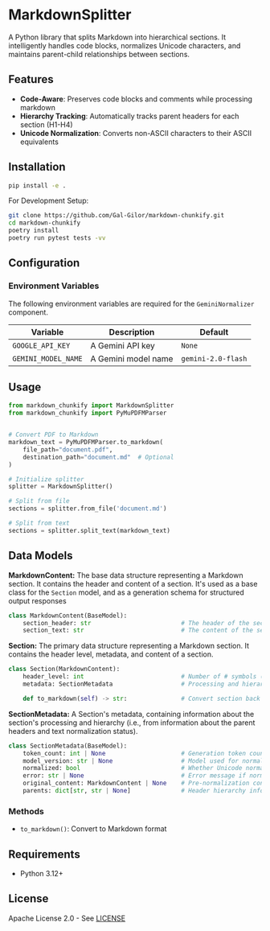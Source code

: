 # MarkdownSplitter

A Python library that splits Markdown into hierarchical sections. It intelligently handles code blocks, normalizes Unicode characters, and maintains parent-child relationships between sections.

## Features

- **Code-Aware**: Preserves code blocks and comments while processing markdown
- **Hierarchy Tracking**: Automatically tracks parent headers for each section (H1-H4)
- **Unicode Normalization**: Converts non-ASCII characters to their ASCII equivalents

## Installation

```bash
pip install -e .
```

For Development Setup:
```bash
git clone https://github.com/Gal-Gilor/markdown-chunkify.git
cd markdown-chunkify
poetry install
poetry run pytest tests -vv
```

## Configuration

### Environment Variables

The following environment variables are required for the `GeminiNormalizer` component.

| Variable | Description | Default |
|----------|-------------|---------|
| `GOOGLE_API_KEY` | A Gemini API key | `None` |
| `GEMINI_MODEL_NAME` | A Gemini model name | `gemini-2.0-flash` | 


## Usage

```python
from markdown_chunkify import MarkdownSplitter
from markdown_chunkify import PyMuPDFMParser


# Convert PDF to Markdown
markdown_text = PyMuPDFMParser.to_markdown(
    file_path="document.pdf",
    destination_path="document.md"  # Optional
)

# Initialize splitter
splitter = MarkdownSplitter()

# Split from file
sections = splitter.from_file('document.md')

# Split from text
sections = splitter.split_text(markdown_text)
```

## Data Models

**MarkdownContent:** The base data structure representing a Markdown section. It contains the header and content of a section. It's used as a base class for the `Section` model, and as a generation schema for structured output responses
```python
class MarkdownContent(BaseModel):
    section_header: str                         # The header of the section (without #)
    section_text: str                           # The content of the section
```

**Section:** The primary data structure representing a Markdown section. It contains the header level, metadata, and content of a section.
```python
class Section(MarkdownContent):
    header_level: int                           # Number of # symbols (1-4)
    metadata: SectionMetadata                   # Processing and hierarchy information

    def to_markdown(self) -> str:               # Convert section back to Markdown
```

**SectionMetadata:** A Section's metadata, containing information about the section's processing and hierarchy (i.e., from information about the parent headers and text normalization status).
```python
class SectionMetadata(BaseModel):
    token_count: int | None                     # Generation token count
    model_version: str | None                   # Model used for normalization
    normalized: bool                            # Whether Unicode normalization succeeded
    error: str | None                           # Error message if normalization failed
    original_content: MarkdownContent | None    # Pre-normalization content
    parents: dict[str, str | None]              # Header hierarchy information
```

### Methods

- `to_markdown()`: Convert to Markdown format

## Requirements
- Python 3.12+

## License
Apache License 2.0 - See [LICENSE](LICENSE)